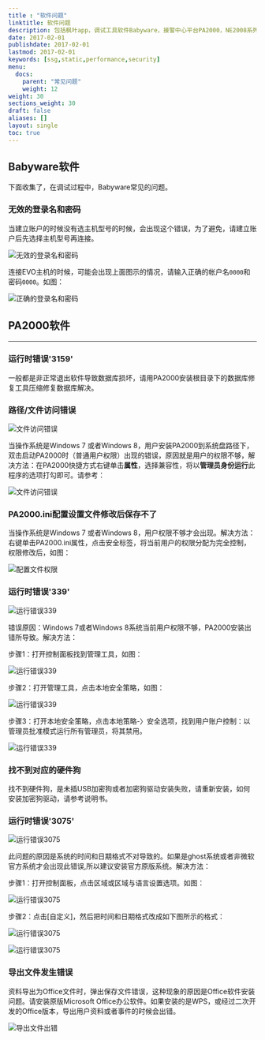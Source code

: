 ```yaml
---
title : "软件问题"
linktitle: 软件问题
description: 包括枫叶app，调试工具软件Babyware，接警中心平台PA2000，NE2008系列软件等，如果发现新的问题请及时联系我们。
date: 2017-02-01
publishdate: 2017-02-01
lastmod: 2017-02-01
keywords: [ssg,static,performance,security]
menu:
  docs:
    parent: "常见问题"
    weight: 12
weight: 30
sections_weight: 30
draft: false
aliases: []
layout: single
toc: true
---
```


## Babyware软件

下面收集了，在调试过程中，Babyware常见的问题。

### 无效的登录名和密码

当建立账户的时候没有选主机型号的时候，会出现这个错误，为了避免，请建立账户后先选择主机型号再连接。

![无效的登录名和密码](images/babyware-invalid-account-password.png)

连接EVO主机的时候，可能会出现上面图示的情况，请输入正确的帐户名`0000`和密码`0000`。如图：

![正确的登录名和密码](images/babyware-valid-account-password.png)

## PA2000软件

---

### 运行时错误'3159'

一般都是非正常退出软件导致数据库损坏，请用PA2000安装根目录下的数据库修复工具压缩修复数据库解决。

### 路径/文件访问错误

![文件访问错误](images/pa2000-file-accesss-error.png)

当操作系统是Windows 7 或者Windows 8，用户安装PA2000到系统盘路径下，双击启动PA2000时（普通用户权限）出现的错误，原因就是用户的权限不够，解决方法：在PA2000快捷方式右键单击**属性**，选择兼容性，将以**管理员身份运行**此程序的选项打勾即可。请参考：

![文件访问错误](images/pa2000-start-admin.png)

### PA2000.ini配置设置文件修改后保存不了

当操作系统是Windows 7 或者Windows 8，用户权限不够才会出现。解决方法：右键单击PA2000.ini属性，点击安全标签，将当前用户的权限分配为完全控制，权限修改后，如图：

![配置文件权限](images/pa2000-ini-permission.png)

### 运行时错误'339'

![运行错误339](images/pa2000-error-339.png)

错误原因：Windows 7或者Windows 8系统当前用户权限不够，PA2000安装出错所导致。解决方法：

步骤1：打开控制面板找到管理工具，如图：

![运行错误339](images/pa2000-error-339-1.png)

步骤2：打开管理工具，点击本地安全策略，如图：

![运行错误339](images/pa2000-error-339-2.png)

步骤3：打开本地安全策略，点击本地策略-〉安全选项，找到用户账户控制：以管理员批准模式运行所有管理员，将其禁用。

![运行错误339](images/pa2000-error-339-3.png)

### 找不到对应的硬件狗

找不到硬件狗，是未插USB加密狗或者加密狗驱动安装失败，请重新安装，如何安装加密狗驱动，请参考说明书。

### 运行时错误'3075'

![运行错误3075](images/pa2000-error-3075.png)

此问题的原因是系统的时间和日期格式不对导致的。如果是ghost系统或者非微软官方系统才会出现此错误,所以建议安装官方原版系统。解决方法：

步骤1：打开控制面板，点击区域或区域与语言设置选项。如图：

![运行错误3075](images/pa2000-error-3075-1.png)

步骤2：点击[自定义]，然后把时间和日期格式改成如下图所示的格式：

![运行错误3075](images/pa2000-error-3075-2.png)

![运行错误3075](images/pa2000-error-3075-3.png)

### 导出文件发生错误

资料导出为Office文件时，弹出保存文件错误，这种现象的原因是Office软件安装问题。请安装原版Microsoft Office办公软件。如果安装的是WPS，或经过二次开发的Office版本，导出用户资料或者事件的时候会出错。

![导出文件出错](images/pa2000-export-error.png)
